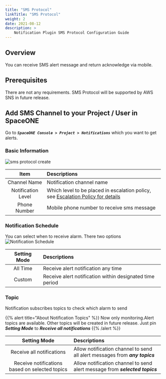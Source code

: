 ```yaml
---
title: "SMS Protocol"
linkTitle: "SMS Protocol"
weight: 2
date: 2021-08-12
description: >
    Notification Plugin SMS Protocol Configuration Guide
---
```


## Overview
You can receive SMS alert message and return acknowledge via mobile.

## Prerequisites
There are not any requirements.
SMS Protocol will be supported by AWS SNS in future release.

## Add SMS Channel to your Project / User in SpaceONE
Go to _**`SpaceONE Console > Project > Notifications`**_ which you want to get alerts.

### Basic Information
![sms protocol create](/ko/docs/guides/alert_manager/notification/notification_img/sms_protocol_01.png)

|Item|Descriptions|
|:--:|:--|
|Channel Name|Notification channel name|
|Notification Level|Which level to be placed in escalation policy, see [Escalation Policy for details](/docs/guides/alert_manager/escalation_policy/)|
|Phone Number|Mobile phone number to receive sms message|

### Notification Schedule
You can select when to receive alarm. There two options
![Notification Schedule](/ko/docs/guides/alert_manager/notification/notification_img/notification_img_01.png)

|Setting Mode|Descriptions|
|:--:|:--|
|All Time|Receive alert notification any time|
|Custom|Receive alert notification within designated time period|

### Topic
Notification subscribes topics to check which alarm to send

{{% alert title="About Notification Topics" %}}
Now only monitoring.Alert topics are available. Other topics will be created in future release.
Just pin _**Setting Mode**_ to _**Receive all notifications**_
{{% /alert %}}

|Setting Mode|Descriptions|
|:--:|:--|
|Receive all notifications|Allow notification channel to send all alert messages from _**any topics**_|
|Receive notifications based on selected topics|Allow notification channel to send alert message from _**selected topics**_|

